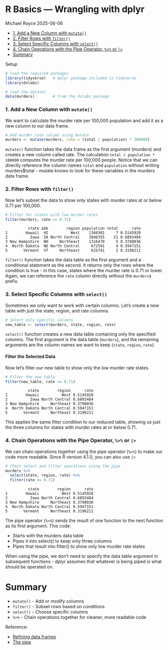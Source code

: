 # R Basics — Wrangling with dplyr
Michael Royce
2025-06-06

- [1. Add a New Column with `mutate()`](#1-add-a-new-column-with-mutate)
- [2. Filter Rows with `filter()`](#2-filter-rows-with-filter)
- [3. Select Specific Columns with
  `select()`](#3-select-specific-columns-with-select)
- [4. Chain Operations with the Pipe Operator, `%>%` or
  `|>`](#4-chain-operations-with-the-pipe-operator--or-)
- [Summary](#summary)

Setup

``` r
# load the required packages
library(tidyverse)   # dplyr package included in tidyverse
library(dslabs)

# load the dataset
data(murders)        # from the dslabs package
```

### 1. Add a New Column with `mutate()`

We want to calculate the murder rate per 100,000 population and add it
as a new column to our data frame.

``` r
# Add murder rate column using mutate
murders <- mutate(murders, rate = (total / population) * 100000)
```

`mutate()` function takes the data frame as the first argument (murders)
and creates a new column called rate. The calculation
`total / population * 100000` computes the murder rate per 100,000
people. Notice that we can directly reference the column names `total`
and `population` without writing murders\$total - mutate knows to look
for these variables in the murders data frame.

### 2. Filter Rows with `filter()`

Now let’s subset the data to show only states with murder rates at or
below 0.71 per 100,000.

``` r
# Filter for states with low murder rates
filter(murders, rate <= 0.71)
```

              state abb        region population total      rate
    1        Hawaii  HI          West    1360301     7 0.5145920
    2          Iowa  IA North Central    3046355    21 0.6893484
    3 New Hampshire  NH     Northeast    1316470     5 0.3798036
    4  North Dakota  ND North Central     672591     4 0.5947151
    5       Vermont  VT     Northeast     625741     2 0.3196211

`filter()` function takes the data table as the first argument and a
conditional statement as the second. It returns only the rows where the
condition is true - in this case, states where the murder rate is 0.71
or lower. Again, we can reference the `rate` column directly without the
`murders$` prefix.

### 3. Select Specific Columns with `select()`

Sometimes we only want to work with certain columns. Let’s create a new
table with just the state, region, and rate columns.

``` r
# Select only specific columns
new_table <- select(murders, state, region, rate)
```

`select()` function creates a new data table containing only the
specified columns. The first argument is the data table (`murders`), and
the remaining arguments are the column names we want to keep (`state`,
`region`, `rate`).

#### Filter the Selected Data

Now let’s filter our new table to show only the low murder rate states.

``` r
# Filter the new table
filter(new_table, rate <= 0.71)
```

              state        region      rate
    1        Hawaii          West 0.5145920
    2          Iowa North Central 0.6893484
    3 New Hampshire     Northeast 0.3798036
    4  North Dakota North Central 0.5947151
    5       Vermont     Northeast 0.3196211

This applies the same filter condition to our reduced table, showing us
just the three columns for states with murder rates at or below 0.71.

### 4. Chain Operations with the Pipe Operator, `%>%` or `|>`

We can chain operations together using the pipe operator (`%>%`) to make
our code more readable. Since R version 4.1.0, you can also use `|>`

``` r
# Chain select and filter operations using the pipe
murders %>%
  select(state, region, rate) %>%
  filter(rate <= 0.71)
```

              state        region      rate
    1        Hawaii          West 0.5145920
    2          Iowa North Central 0.6893484
    3 New Hampshire     Northeast 0.3798036
    4  North Dakota North Central 0.5947151
    5       Vermont     Northeast 0.3196211

The pipe operator (`%>%`) sends the result of one function to the next
function as its first argument. This code:

- Starts with the murders data table
- Pipes it into select() to keep only three columns
- Pipes that result into filter() to show only low murder rate states

When using the pipe, we don’t need to specify the data table argument in
subsequent functions - dplyr assumes that whatever is being piped is
what should be operated on.

# Summary

- `mutate()` - Add or modify columns
- `filter()` - Subset rows based on conditions
- `select()` - Choose specific columns
- `%>%` - Chain operations together for cleaner, more readable code

Reference:

- [Refining data
  frames](https://rafalab.dfci.harvard.edu/dsbook-part-1/R/tidyverse.html#refining-data-frames)
- [The
  pipe](https://rafalab.dfci.harvard.edu/dsbook-part-1/R/tidyverse.html#the-pipe)
